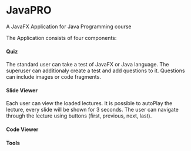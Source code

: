 # JavaPRO
A JavaFX Application for Java Programming course

The Application consists of four components:

#### Quiz
The standard user can take a test of JavaFX or Java language. The superuser can additionaly create a test and add questions to it. Questions can include images or code fragments.
#### Slide Viewer
Each user can view the loaded lectures. It is possible to autoPlay the lecture, every slide will be shown for 3 seconds. The user can navigate through the lecture using buttons (first, previous, next, last).
#### Code Viewer

#### Tools
